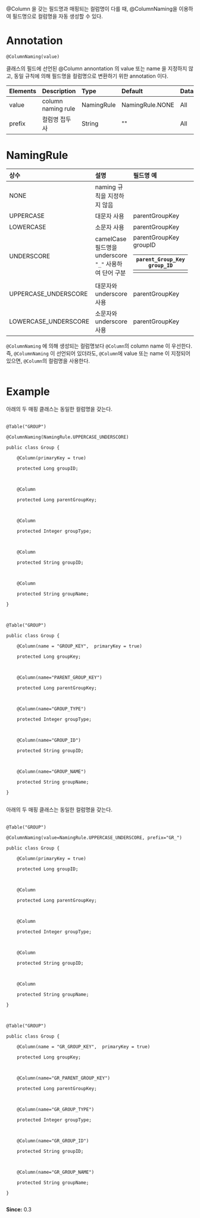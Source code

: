 @Column 을 갖는 필드명과 매핑되는 컬럼명이 다를 때, @ColumnNaming을 이용하여 필드명으로 컬럼명을 자동 생성할 수 있다.

# Annotation #

```
@ColumnNaming(value)
```

클래스의 필드에 선언된 @Column annontation 의 value 또는 name 을 지정하지 않고, 동일 규칙에 의해 필드명을 컬럼명으로 변환하기 위한 annotation 이다.

| Elements | Description | Type | Default | Database |
|:---------|:------------|:-----|:--------|:---------|
| value    | column naming rule | NamingRule | NamingRule.NONE | All      |
| prefix   | 컬럼명 접두사     | String | ""      | All      |

# NamingRule #

| 상수 | 설명 | 필드명 예 | 생성 컬럼명 |
|:---|:---|:------|:-------|
| NONE | naming 규칙을 지정하지 않음 |       |        |
| UPPERCASE | 대문자 사용 | parentGroupKey | PARENTGROUPKEY |
| LOWERCASE | 소문자 사용 | parentGroupKey | parentgroupkey |
| UNDERSCORE | camelCase 필드명을 underscore `"_"` 사용하여 단어 구분 | parentGroupKey<br>groupID <table><thead><th> <code>parent_Group_Key</code><br><code>group_ID</code> </th></thead><tbody>
<tr><td> UPPERCASE_UNDERSCORE </td><td> 대문자와 underscore 사용 </td><td> parentGroupKey </td><td> PARENT_GROUP_KEY </td></tr>
<tr><td> LOWERCASE_UNDERSCORE </td><td> 소문자와 underscore 사용 </td><td> parentGroupKey </td><td> parent_group_key </td></tr></tbody></table>

<code>@ColumnNaming</code> 에 의해 생성되는 컬럼명보다 <code>@Column</code>의 column name 이 우선한다. 즉, <code>@ColumnNaming</code> 이 선언되어 있더라도, <code>@Column</code>에 value 또는 name 이 지정되어 있으면, <code>@Column</code>의 컬럼명을 사용한다.<br>
<br>
<h1>Example</h1>

아래의 두 매핑 클래스는 동일한 컬럼명을 갖는다.<br>
<br>
<pre><code>@Table("GROUP")<br>
@ColumnNaming(NamingRule.UPPERCASE_UNDERSCORE)<br>
public class Group {<br>
	@Column(primaryKey = true)<br>
	protected Long groupID;<br>
<br>
	@Column<br>
	protected Long parentGroupKey;<br>
<br>
	@Column<br>
	protected Integer groupType;<br>
<br>
	@Column<br>
	protected String groupID;<br>
<br>
	@Column<br>
	protected String groupName;<br>
}<br>
<br>
@Table("GROUP")<br>
public class Group {<br>
	@Column(name = "GROUP_KEY",  primaryKey = true)<br>
	protected Long groupKey;<br>
<br>
	@Column(name="PARENT_GROUP_KEY")<br>
	protected Long parentGroupKey;<br>
	<br>
	@Column(name="GROUP_TYPE")<br>
	protected Integer groupType;<br>
		<br>
	@Column(name="GROUP_ID")<br>
	protected String groupID;<br>
	<br>
	@Column(name="GROUP_NAME")<br>
	protected String groupName;<br>
}<br>
</code></pre>

아래의 두 매핑 클래스는 동일한 컬럼명을 갖는다.<br>
<br>
<pre><code>@Table("GROUP")<br>
@ColumnNaming(value=NamingRule.UPPERCASE_UNDERSCORE, prefix="GR_")<br>
public class Group {<br>
	@Column(primaryKey = true)<br>
	protected Long groupID;<br>
<br>
	@Column<br>
	protected Long parentGroupKey;<br>
<br>
	@Column<br>
	protected Integer groupType;<br>
<br>
	@Column<br>
	protected String groupID;<br>
<br>
	@Column<br>
	protected String groupName;<br>
}<br>
<br>
@Table("GROUP")<br>
public class Group {<br>
	@Column(name = "GR_GROUP_KEY",  primaryKey = true)<br>
	protected Long groupKey;<br>
<br>
	@Column(name="GR_PARENT_GROUP_KEY")<br>
	protected Long parentGroupKey;<br>
	<br>
	@Column(name="GR_GROUP_TYPE")<br>
	protected Integer groupType;<br>
		<br>
	@Column(name="GR_GROUP_ID")<br>
	protected String groupID;<br>
	<br>
	@Column(name="GR_GROUP_NAME")<br>
	protected String groupName;<br>
}<br>
</code></pre>

<b>Since:</b> 0.3
